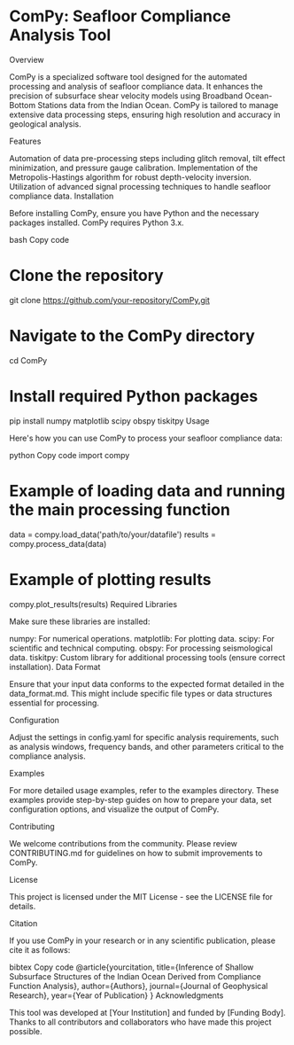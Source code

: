 # ComPy: Seafloor Compliance Analysis Tool

Overview

ComPy is a specialized software tool designed for the automated processing and analysis of seafloor compliance data. It enhances the precision of subsurface shear velocity models using Broadband Ocean-Bottom Stations data from the Indian Ocean. ComPy is tailored to manage extensive data processing steps, ensuring high resolution and accuracy in geological analysis.

Features

Automation of data pre-processing steps including glitch removal, tilt effect minimization, and pressure gauge calibration.
Implementation of the Metropolis-Hastings algorithm for robust depth-velocity inversion.
Utilization of advanced signal processing techniques to handle seafloor compliance data.
Installation

Before installing ComPy, ensure you have Python and the necessary packages installed. ComPy requires Python 3.x.

bash
Copy code
# Clone the repository
git clone https://github.com/your-repository/ComPy.git

# Navigate to the ComPy directory
cd ComPy

# Install required Python packages
pip install numpy matplotlib scipy obspy tiskitpy
Usage

Here's how you can use ComPy to process your seafloor compliance data:

python
Copy code
import compy

# Example of loading data and running the main processing function
data = compy.load_data('path/to/your/datafile')
results = compy.process_data(data)

# Example of plotting results
compy.plot_results(results)
Required Libraries

Make sure these libraries are installed:

numpy: For numerical operations.
matplotlib: For plotting data.
scipy: For scientific and technical computing.
obspy: For processing seismological data.
tiskitpy: Custom library for additional processing tools (ensure correct installation).
Data Format

Ensure that your input data conforms to the expected format detailed in the data_format.md. This might include specific file types or data structures essential for processing.

Configuration

Adjust the settings in config.yaml for specific analysis requirements, such as analysis windows, frequency bands, and other parameters critical to the compliance analysis.

Examples

For more detailed usage examples, refer to the examples directory. These examples provide step-by-step guides on how to prepare your data, set configuration options, and visualize the output of ComPy.

Contributing

We welcome contributions from the community. Please review CONTRIBUTING.md for guidelines on how to submit improvements to ComPy.

License

This project is licensed under the MIT License - see the LICENSE file for details.

Citation

If you use ComPy in your research or in any scientific publication, please cite it as follows:

bibtex
Copy code
@article{yourcitation,
  title={Inference of Shallow Subsurface Structures of the Indian Ocean Derived from Compliance Function Analysis},
  author={Authors},
  journal={Journal of Geophysical Research},
  year={Year of Publication}
}
Acknowledgments

This tool was developed at [Your Institution] and funded by [Funding Body]. Thanks to all contributors and collaborators who have made this project possible.

